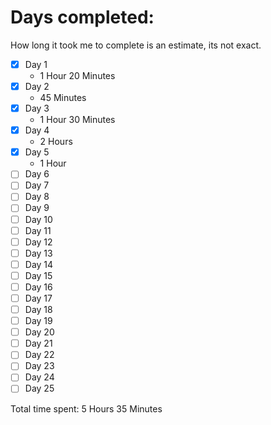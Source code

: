 # Days completed:

How long it took me to complete is an estimate, its not exact.

- [X] Day 1
  - 1 Hour 20 Minutes
- [X] Day 2
  - 45 Minutes
- [X] Day 3
  - 1 Hour 30 Minutes
- [X] Day 4
  - 2 Hours
- [X] Day 5
  - 1 Hour
- [ ] Day 6
- [ ] Day 7
- [ ] Day 8
- [ ] Day 9
- [ ] Day 10
- [ ] Day 11
- [ ] Day 12
- [ ] Day 13
- [ ] Day 14
- [ ] Day 15
- [ ] Day 16
- [ ] Day 17
- [ ] Day 18
- [ ] Day 19
- [ ] Day 20
- [ ] Day 21
- [ ] Day 22
- [ ] Day 23
- [ ] Day 24
- [ ] Day 25

Total time spent: 5 Hours 35 Minutes
